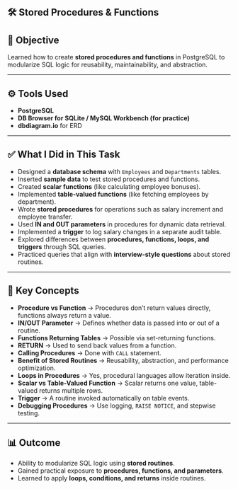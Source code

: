 ## 🛠️ Stored Procedures & Functions 

## 🎯 Objective  
Learned how to create **stored procedures and functions** in PostgreSQL to modularize SQL logic for reusability, maintainability, and abstraction.  

---

## ⚙️ Tools Used  
- **PostgreSQL**
- **DB Browser for SQLite / MySQL Workbench (for practice)**
- **dbdiagram.io** for ERD

---

## ✅ What I Did in This Task  
- Designed a **database schema** with `Employees` and `Departments` tables.  
- Inserted **sample data** to test stored procedures and functions.  
- Created **scalar functions** (like calculating employee bonuses).  
- Implemented **table-valued functions** (like fetching employees by department).  
- Wrote **stored procedures** for operations such as salary increment and employee transfer.  
- Used **IN and OUT parameters** in procedures for dynamic data retrieval.  
- Implemented a **trigger** to log salary changes in a separate audit table.  
- Explored differences between **procedures, functions, loops, and triggers** through SQL queries.  
- Practiced queries that align with **interview-style questions** about stored routines.  

---
## 📌 Key Concepts   
- **Procedure vs Function** → Procedures don’t return values directly, functions always return a value.  
- **IN/OUT Parameter** → Defines whether data is passed into or out of a routine.  
- **Functions Returning Tables** → Possible via set-returning functions.  
- **RETURN** → Used to send back values from a function.  
- **Calling Procedures** → Done with `CALL` statement.  
- **Benefit of Stored Routines** → Reusability, abstraction, and performance optimization.  
- **Loops in Procedures** → Yes, procedural languages allow iteration inside.  
- **Scalar vs Table-Valued Function** → Scalar returns one value, table-valued returns multiple rows.  
- **Trigger** → A routine invoked automatically on table events.  
- **Debugging Procedures** → Use logging, `RAISE NOTICE`, and stepwise testing.  

---

## 📊 Outcome  
- Ability to modularize SQL logic using **stored routines**.  
- Gained practical exposure to **procedures, functions, and parameters**.  
- Learned to apply **loops, conditions, and returns** inside routines.  




